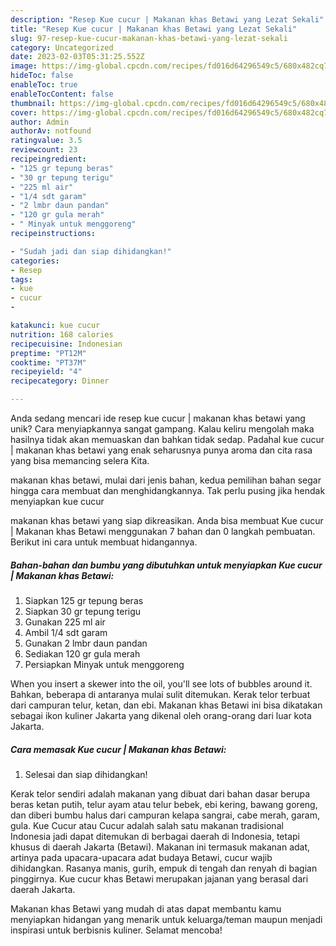 ```yaml
---
description: "Resep Kue cucur | Makanan khas Betawi yang Lezat Sekali"
title: "Resep Kue cucur | Makanan khas Betawi yang Lezat Sekali"
slug: 97-resep-kue-cucur-makanan-khas-betawi-yang-lezat-sekali
category: Uncategorized
date: 2023-02-03T05:31:25.552Z
image: https://img-global.cpcdn.com/recipes/fd016d64296549c5/680x482cq70/kue-cucur-makanan-khas-betawi-foto-resep-utama.jpg
hideToc: false
enableToc: true
enableTocContent: false
thumbnail: https://img-global.cpcdn.com/recipes/fd016d64296549c5/680x482cq70/kue-cucur-makanan-khas-betawi-foto-resep-utama.jpg
cover: https://img-global.cpcdn.com/recipes/fd016d64296549c5/680x482cq70/kue-cucur-makanan-khas-betawi-foto-resep-utama.jpg
author: Admin
authorAv: notfound
ratingvalue: 3.5
reviewcount: 23
recipeingredient:
- "125 gr tepung beras"
- "30 gr tepung terigu"
- "225 ml air"
- "1/4 sdt garam"
- "2 lmbr daun pandan"
- "120 gr gula merah"
- " Minyak untuk menggoreng"
recipeinstructions:

- "Sudah jadi dan siap dihidangkan!"
categories:
- Resep
tags:
- kue
- cucur
- 

katakunci: kue cucur  
nutrition: 168 calories
recipecuisine: Indonesian
preptime: "PT12M"
cooktime: "PT37M"
recipeyield: "4"
recipecategory: Dinner

---
```





Anda sedang mencari ide resep kue cucur | makanan khas betawi yang unik? Cara menyiapkannya sangat gampang. Kalau keliru mengolah maka hasilnya tidak akan memuaskan dan bahkan tidak sedap. Padahal kue cucur | makanan khas betawi yang enak seharusnya punya aroma dan cita rasa yang bisa memancing selera Kita.




 makanan khas betawi, mulai dari jenis bahan, kedua pemilihan bahan segar hingga cara membuat dan menghidangkannya. Tak perlu pusing jika hendak menyiapkan kue cucur 





 makanan khas betawi yang siap dikreasikan. Anda bisa membuat Kue cucur | Makanan khas Betawi menggunakan 7 bahan dan 0 langkah pembuatan. Berikut ini cara untuk membuat hidangannya.

<!--inarticleads1-->

##### Bahan-bahan dan bumbu yang dibutuhkan untuk menyiapkan Kue cucur | Makanan khas Betawi:

1. Siapkan 125 gr tepung beras
1. Siapkan 30 gr tepung terigu
1. Gunakan 225 ml air
1. Ambil 1/4 sdt garam
1. Gunakan 2 lmbr daun pandan
1. Sediakan 120 gr gula merah
1. Persiapkan  Minyak untuk menggoreng


When you insert a skewer into the oil, you&#39;ll see lots of bubbles around it. Bahkan, beberapa di antaranya mulai sulit ditemukan. Kerak telor terbuat dari campuran telur, ketan, dan ebi. Makanan khas Betawi ini bisa dikatakan sebagai ikon kuliner Jakarta yang dikenal oleh orang-orang dari luar kota Jakarta. 

<!--inarticleads2-->

##### Cara memasak Kue cucur | Makanan khas Betawi:


1. Selesai dan siap dihidangkan!

Kerak telor sendiri adalah makanan yang dibuat dari bahan dasar berupa beras ketan putih, telur ayam atau telur bebek, ebi kering, bawang goreng, dan diberi bumbu halus dari campuran kelapa sangrai, cabe merah, garam, gula. Kue Cucur atau Cucur adalah salah satu makanan tradisional Indonesia jadi dapat ditemukan di berbagai daerah di Indonesia, tetapi khusus di daerah Jakarta (Betawi). Makanan ini termasuk makanan adat, artinya pada upacara-upacara adat budaya Betawi, cucur wajib dihidangkan. Rasanya manis, gurih, empuk di tengah dan renyah di bagian pinggirnya. Kue cucur khas Betawi merupakan jajanan yang berasal dari daerah Jakarta. 

 Makanan khas Betawi yang mudah di atas dapat membantu kamu menyiapkan hidangan yang menarik untuk keluarga/teman maupun menjadi inspirasi untuk berbisnis kuliner. Selamat mencoba!
